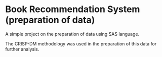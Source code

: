 # Book Recommendation System (preparation of data)
A simple project on the preparation of data using SAS language. 

The CRISP-DM methodology was used in the preparation of this data for further analysis. 
